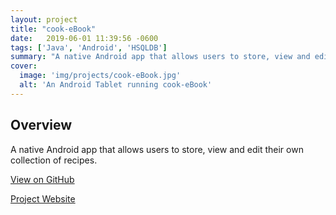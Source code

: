 ```yaml
---
layout: project
title: "cook-eBook"
date:   2019-06-01 11:39:56 -0600
tags: ['Java', 'Android', 'HSQLDB']
summary: "A native Android app that allows users to store, view and edit their own collection of recipes."
cover:
  image: 'img/projects/cook-eBook.jpg'
  alt: 'An Android Tablet running cook-eBook'
---
```


## Overview
A native Android app that allows users to store, view and edit their own collection of recipes.

[View on GitHub](https://github.com/jameswklassen/cook-eBook)

[Project Website](http://cook-ebook.compsciclique.com)
